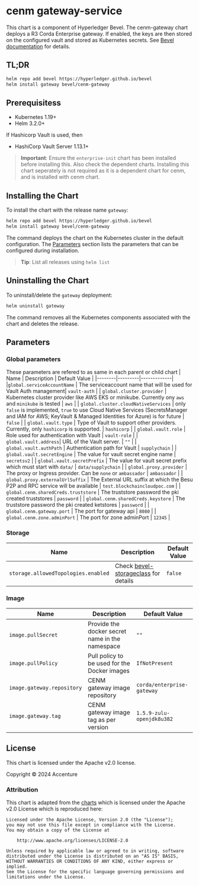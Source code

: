 [//]: # (##############################################################################################)
[//]: # (Copyright Accenture. All Rights Reserved.)
[//]: # (SPDX-License-Identifier: Apache-2.0)
[//]: # (##############################################################################################)

# cenm gateway-service

This chart is a component of Hyperledger Bevel. The cenm-gateway chart deploys a R3 Corda Enterprise gateway. If enabled, the keys are then stored on the configured vault and stored as Kubernetes secrets. See [Bevel documentation](https://hyperledger-bevel.readthedocs.io/en/latest/) for details.

## TL;DR

```bash
helm repo add bevel https://hyperledger.github.io/bevel
helm install gateway bevel/cenm-gateway
```

## Prerequisitess

- Kubernetes 1.19+
- Helm 3.2.0+

If Hashicorp Vault is used, then
- HashiCorp Vault Server 1.13.1+

> **Important**: Ensure the `enterprise-init` chart has been installed before installing this. Also check the dependent charts. Installing this chart seperately is not required as it is a dependent chart for cenm, and is installed with cenm chart.

## Installing the Chart

To install the chart with the release name `gateway`:

```bash
helm repo add bevel https://hyperledger.github.io/bevel
helm install gateway bevel/cenm-gateway
```

The command deploys the chart on the Kubernetes cluster in the default configuration. The [Parameters](#parameters) section lists the parameters that can be configured during installation.

> **Tip**: List all releases using `helm list`

## Uninstalling the Chart

To uninstall/delete the `gateway` deployment:

```bash
helm uninstall gateway
```

The command removes all the Kubernetes components associated with the chart and deletes the release.

## Parameters

### Global parameters
These parameters are refered to as same in each parent or child chart
| Name   | Description  | Default Value |
|--------|---------|-------------|
|`global.serviceAccountName` | The serviceaccount name that will be used for Vault Auth management| `vault-auth` |
| `global.cluster.provider` | Kubernetes cluster provider like AWS EKS or minikube. Currently ony `aws` and `minikube` is tested | `aws` |
| `global.cluster.cloudNativeServices` | only `false` is implemented, `true` to use Cloud Native Services (SecretsManager and IAM for AWS; KeyVault & Managed Identities for Azure) is for future  | `false`  |
| `global.vault.type`  | Type of Vault to support other providers. Currently, only `hashicorp` is supported. | `hashicorp`    |
| `global.vault.role`  | Role used for authentication with Vault | `vault-role`    |
| `global.vault.address`| URL of the Vault server.    | `""`            |
| `global.vault.authPath`    | Authentication path for Vault  | `supplychain`            |
| `global.vault.secretEngine` | The value for vault secret engine name   | `secretsv2`  |
| `global.vault.secretPrefix` | The value for vault secret prefix which must start with `data/`   | `data/supplychain`  |
| `global.proxy.provider` | The proxy or Ingress provider. Can be `none` or `ambassador` | `ambassador` |
| `global.proxy.externalUrlSuffix` | The External URL suffix at which the Besu P2P and RPC service will be available | `test.blockchaincloudpoc.com` |
| `global.cenm.sharedCreds.truststore` | The truststore password the pki created truststores | `password` |
| `global.cenm.sharedCreds.keystore` | The truststore password the pki created ketstores | `password` |
| `global.cenm.gateway.port` | The port for gateway api | `8080` |
| `global.cenm.zone.adminPort` | The port for zone adminPort | `12345` |

### Storage

| Name   | Description  | Default Value |
|--------|---------|-------------|
| `storage.allowedTopologies.enabled` | Check [bevel-storageclass](../../../shared/charts/bevel-storageclass/README.md) for details  | `false`  |


### Image
| Name   | Description    | Default Value   |
| -------------| ---------- | --------- |
| `image.pullSecret`    | Provide the docker secret name in the namespace  | `""`            |
| `image.pullPolicy`  | Pull policy to be used for the Docker images    | `IfNotPresent`    |
| `image.gateway.repository`   | CENM gateway image repository  | `corda/enterprise-gateway`|
| `image.gateway.tag`   | CENM gateway image tag as per version | `1.5.9-zulu-openjdk8u382`|

## License

This chart is licensed under the Apache v2.0 license.

Copyright &copy; 2024 Accenture

### Attribution

This chart is adapted from the [charts](https://hyperledger.github.io/bevel/) which is licensed under the Apache v2.0 License which is reproduced here:

```
Licensed under the Apache License, Version 2.0 (the "License");
you may not use this file except in compliance with the License.
You may obtain a copy of the License at

    http://www.apache.org/licenses/LICENSE-2.0

Unless required by applicable law or agreed to in writing, software
distributed under the License is distributed on an "AS IS" BASIS,
WITHOUT WARRANTIES OR CONDITIONS OF ANY KIND, either express or implied.
See the License for the specific language governing permissions and
limitations under the License.
```
